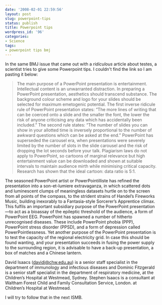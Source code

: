 ```yaml
---
date: '2008-02-01 22:59:56'
layout: post
slug: powerpoint-tips
status: publish
title: Powerpoint tips
wordpress_id: '96'
categories:
- Science
tags:
- powerpoint tips bmj
---
```


In the same BMJ issue that came out with a _ridiculous_ article about testes, a scientist tries to give some Powerpoint tips. I couldn't find the link so I am pasting it below:





> The main purpose of a PowerPoint presentation is entertainment. Intellectual content is an unwarranted distraction. In preparing a PowerPoint presentation, aesthetics should transcend substance. The background colour scheme and logo for your slides should be selected for maximum emetogenic potential. The first inverse ridicule rule of PowerPoint presentation states: “The more lines of writing that can be coerced onto a slide and the smaller the font, the lower the risk of anyone criticising any data which has accidentally been included.” The second rule states: “The number of slides you can show in your allotted time is inversely proportional to the number of awkward questions which can be asked at the end.” PowerPoint has superseded the carousel era, when presentations were severely limited by the number of slots in the slide carousel and the risk of dropping the lot seconds before your talk. Plagiarism laws do not apply to PowerPoint, so cartoons of marginal relevance but high entertainment value can be downloaded and shown at suitable intervals to maintain audience mirth while minimising critical capacity. Research has shown that the ideal cartoon: data ratio is 5:1.

The seasoned PowerPoint artist or PowerPointilliste has refined the presentation into a son-et-lumiere extravaganza, in which scattered dots and luminescent clumps of meaningless datasets hurtle on to the screen from all points of the compass, to the strident strains of Handel’s Fireworks Music, building inexorably to a Fantasia-style Sorcerer’s Apprentice climax. This fulfils an important subsidiary purpose of the PowerPoint presentation—to act as a bioassay of the epileptic threshold of the audience, a form of PowerPoint EEG. PowerPoint has spawned a number of hitherto unrecognised diseases. These include PowerPoint phobia (PPP), PowerPoint stress disorder (PPSD), and a form of depression called PowerPointlessness. Yet another purpose of the PowerPoint presentation is to test the capacity of the regional electricity grid. In case this should be found wanting, and your presentation succeeds in fusing the power supply to the surrounding region, it is advisable to have a back-up presentation, a box of matches and a Chinese lantern. 

David Isaacs (davidi@chw.edu.au) is a senior staff specialist in the department of immunology and infectious diseases and Dominic Fitzgerald is a senior staff specialist in the department of respiratory medicine, at the Children’s Hospital at Westmead, Sydney. Stephen Isaacs is a consultant at Waltham Forest Child and Family Consultation Service, London. at Children’s Hospital at Westmead.



I will try to follow that in the next ISMB.


